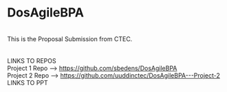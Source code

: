 # DosAgileBPA
<br /> This is the Proposal Submission from CTEC.
<br />
<br />
<br />LINKS TO REPOS
<br />Project 1 Repo --> https://github.com/sbedens/DosAgileBPA
<br />Project 2 Repo --> https://github.com/uuddinctec/DosAgileBPA---Project-2
<br /> LINKS TO PPT
<br />
<br />
<br />
